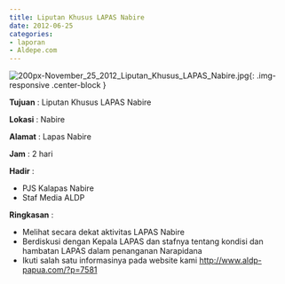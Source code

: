 ```yaml
---
title: Liputan Khusus LAPAS Nabire
date: 2012-06-25
categories:
- laporan
- Aldepe.com
---
```

![200px-November_25_2012_Liputan_Khusus_LAPAS_Nabire.jpg](/uploads/200px-November_25_2012_Liputan_Khusus_LAPAS_Nabire.jpg){: .img-responsive .center-block }

**Tujuan** : Liputan Khusus LAPAS Nabire

**Lokasi** : Nabire

**Alamat** : Lapas Nabire

**Jam** : 2 hari

**Hadir** : 
* PJS Kalapas Nabire
* Staf Media ALDP

**Ringkasan** : 
* Melihat secara dekat aktivitas LAPAS Nabire
* Berdiskusi dengan Kepala LAPAS dan stafnya tentang kondisi dan hambatan LAPAS dalam penanganan Narapidana
* Ikuti salah satu informasinya pada website kami http://www.aldp-papua.com/?p=7581
